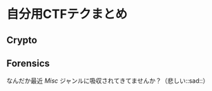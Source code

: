 <!-- TITLE: Ctf -->
<!-- SUBTITLE: 明らかに初心者でないプレイヤーなのに「初心者」と名乗らないでほしい（切実） -->

# 自分用CTFテクまとめ

## Crypto

## Forensics

なんだか最近 *Misc* ジャンルに吸収されてきてませんか？（悲しい::sad::）